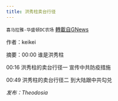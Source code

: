```yaml
---
title: 洪秀柱卖台行径
---
```

`喜马拉雅-华盛顿DC农场` [轉載自GNews](https://gnews.org/zh-hans/1597549/)

作者：keikei

摘要：00:00 谁是洪秀柱

00:16 洪秀柱的卖台行径一 宣传中共防疫措施

00:49 洪秀柱的卖台行径二 到大陆跟中共勾兑

*发布：Theodosia*
